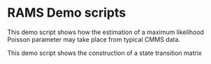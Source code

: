 # RAMS Demo scripts
This demo script shows how the estimation of a maximum likelihood Poisson parameter may take place from typical CMMS data. 

This demo script shows the construction of a state transition matrix
